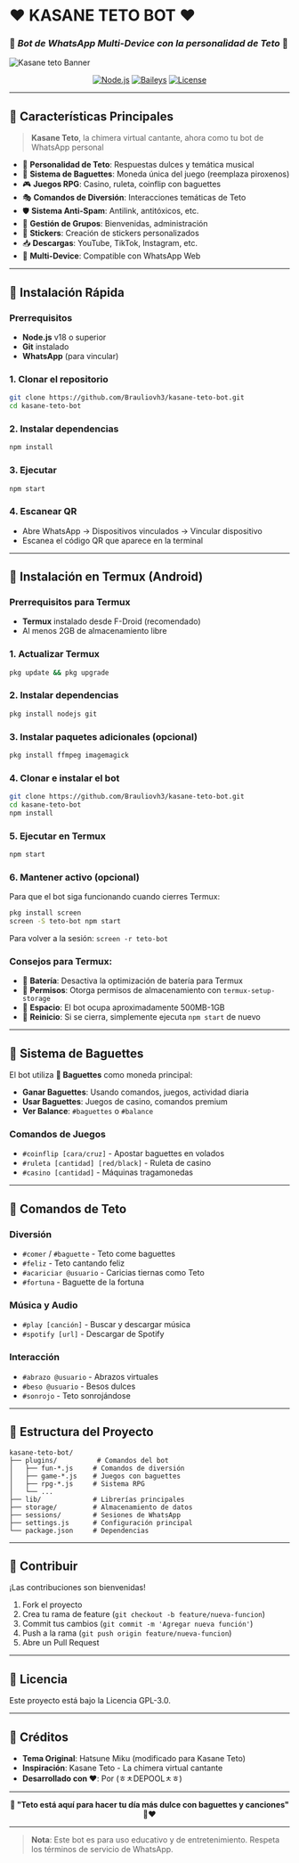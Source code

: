 # ❤ KASANE TETO BOT ❤
### 🥖 *Bot de WhatsApp Multi-Device con la personalidad de Teto* 🎤
![Kasane teto Banner](https://files.catbox.moe/hx106s.jpg)

<div align="center">

  [![Node.js](https://img.shields.io/badge/Node.js-18.x-green.svg)](https://nodejs.org/)
  [![Baileys](https://img.shields.io/badge/Baileys-Multi--Device-blue.svg)](https://github.com/WhiskeySockets/Baileys)
  [![License](https://img.shields.io/badge/License-GPL--3.0-red.svg)](LICENSE)
</div>

---

## 🎵 **Características Principales**

> **Kasane Teto**, la chimera virtual cantante, ahora como tu bot de WhatsApp personal

- 🎤 **Personalidad de Teto**: Respuestas dulces y temática musical
- 🥖 **Sistema de Baguettes**: Moneda única del juego (reemplaza piroxenos)
- 🎮 **Juegos RPG**: Casino, ruleta, coinflip con baguettes
- 🎭 **Comandos de Diversión**: Interacciones temáticas de Teto
- 🛡️ **Sistema Anti-Spam**: Antilink, antitóxicos, etc.
- 👥 **Gestión de Grupos**: Bienvenidas, administración
- 🎨 **Stickers**: Creación de stickers personalizados
- 📥 **Descargas**: YouTube, TikTok, Instagram, etc.
- 🤖 **Multi-Device**: Compatible con WhatsApp Web

---

## 🚀 **Instalación Rápida**

### Prerrequisitos
- **Node.js** v18 o superior
- **Git** instalado
- **WhatsApp** (para vincular)

### 1. Clonar el repositorio
```bash
git clone https://github.com/Brauliovh3/kasane-teto-bot.git
cd kasane-teto-bot
```

### 2. Instalar dependencias
```bash
npm install
```

### 3. Ejecutar
```bash
npm start
```

### 4. Escanear QR
- Abre WhatsApp → Dispositivos vinculados → Vincular dispositivo
- Escanea el código QR que aparece en la terminal

---

## 📱 **Instalación en Termux (Android)**

### Prerrequisitos para Termux
- **Termux** instalado desde F-Droid (recomendado)
- Al menos 2GB de almacenamiento libre

### 1. Actualizar Termux
```bash
pkg update && pkg upgrade
```

### 2. Instalar dependencias
```bash
pkg install nodejs git
```

### 3. Instalar paquetes adicionales (opcional)
```bash
pkg install ffmpeg imagemagick
```

### 4. Clonar e instalar el bot
```bash
git clone https://github.com/Brauliovh3/kasane-teto-bot.git
cd kasane-teto-bot
npm install
```

### 5. Ejecutar en Termux
```bash
npm start
```

### 6. Mantener activo (opcional)
Para que el bot siga funcionando cuando cierres Termux:
```bash
pkg install screen
screen -S teto-bot npm start
```
Para volver a la sesión: `screen -r teto-bot`

### Consejos para Termux:
- 🔋 **Batería**: Desactiva la optimización de batería para Termux
- 📂 **Permisos**: Otorga permisos de almacenamiento con `termux-setup-storage`
- 💾 **Espacio**: El bot ocupa aproximadamente 500MB-1GB
- 🔄 **Reinicio**: Si se cierra, simplemente ejecuta `npm start` de nuevo

---

## 🥖 **Sistema de Baguettes**

El bot utiliza **🥖 Baguettes** como moneda principal:

- **Ganar Baguettes**: Usando comandos, juegos, actividad diaria
- **Usar Baguettes**: Juegos de casino, comandos premium
- **Ver Balance**: `#baguettes` o `#balance`

### Comandos de Juegos
- `#coinflip [cara/cruz]` - Apostar baguettes en volados
- `#ruleta [cantidad] [red/black]` - Ruleta de casino
- `#casino [cantidad]` - Máquinas tragamonedas

---

## 🎤 **Comandos de Teto**

### Diversión
- `#comer` / `#baguette` - Teto come baguettes
- `#feliz` - Teto cantando feliz
- `#acariciar @usuario` - Caricias tiernas como Teto
- `#fortuna` - Baguette de la fortuna

### Música y Audio
- `#play [canción]` - Buscar y descargar música
- `#spotify [url]` - Descargar de Spotify

### Interacción
- `#abrazo @usuario` - Abrazos virtuales
- `#beso @usuario` - Besos dulces
- `#sonrojo` - Teto sonrojándose

---

## 📂 **Estructura del Proyecto**

```
kasane-teto-bot/
├── plugins/          # Comandos del bot
│   ├── fun-*.js     # Comandos de diversión
│   ├── game-*.js    # Juegos con baguettes
│   ├── rpg-*.js     # Sistema RPG
│   └── ...
├── lib/             # Librerías principales
├── storage/         # Almacenamiento de datos
├── sessions/        # Sesiones de WhatsApp
├── settings.js      # Configuración principal
└── package.json     # Dependencias
```

---

## 🤝 **Contribuir**

¡Las contribuciones son bienvenidas! 

1. Fork el proyecto
2. Crea tu rama de feature (`git checkout -b feature/nueva-funcion`)
3. Commit tus cambios (`git commit -m 'Agregar nueva función'`)
4. Push a la rama (`git push origin feature/nueva-funcion`)
5. Abre un Pull Request

---

## 📄 **Licencia**

Este proyecto está bajo la Licencia GPL-3.0.

---

## 💖 **Créditos**

- **Tema Original**: Hatsune Miku (modificado para Kasane Teto)
- **Inspiración**: Kasane Teto - La chimera virtual cantante
- **Desarrollado con ❤**: Por (ㅎㅊDEPOOLㅊㅎ)

---

<div align="center">
  
  **🎵 "Teto está aquí para hacer tu día más dulce con baguettes y canciones" 🥖❤**
  
</div>

---

> **Nota**: Este bot es para uso educativo y de entretenimiento. Respeta los términos de servicio de WhatsApp.

